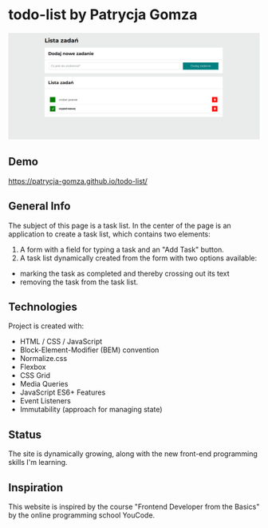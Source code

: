 # todo-list by Patrycja Gomza
![gif](https://github.com/patrycja-gomza/todo-list/blob/main/gif/Animation%20todo-list.gif?raw=true)

## Demo
https://patrycja-gomza.github.io/todo-list/

## General Info
The subject of this page is a task list. In the center of the page is an application to create a task list, which contains two elements: 
1. A form with a field for typing a task and an "Add Task" button.
2. A task list dynamically created from the form with two options available: 
- marking the task as completed and thereby crossing out its text
- removing the task from the task list. 
## Technologies
Project is created with:
- HTML / CSS / JavaScript
- Block-Element-Modifier (BEM) convention
- Normalize.css
- Flexbox
- CSS Grid
- Media Queries
- JavaScript ES6+ Features
- Event Listeners
- Immutability (approach for managing state)

## Status
The site is dynamically growing, along with the new front-end programming skills I'm learning.
## Inspiration
This website is inspired by the course "Frontend Developer from the Basics" by the online programming school YouCode.

